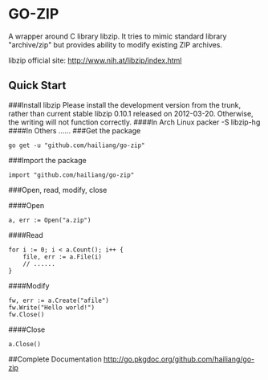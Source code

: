 GO-ZIP
======

A wrapper around C library libzip. It tries to mimic standard library "archive/zip" but provides ability to modify existing ZIP archives. 

libzip official site: http://www.nih.at/libzip/index.html

Quick Start
-----------

###Install libzip
Please install the development version from the trunk, rather than current stable libzip 0.10.1 released on 2012-03-20. Otherwise, the writing will not function correctly.
####In Arch Linux
    packer -S libzip-hg
####In Others
    ......
###Get the package

    go get -u "github.com/hailiang/go-zip"

###Import the package

    import "github.com/hailiang/go-zip"

###Open, read, modify, close

####Open

    a, err := Open("a.zip")

####Read

    for i := 0; i < a.Count(); i++ {
        file, err := a.File(i)
        // ......
    }

####Modify

    fw, err := a.Create("afile")
    fw.Write("Hello world!")
    fw.Close()

####Close

    a.Close()

##Complete Documentation
http://go.pkgdoc.org/github.com/hailiang/go-zip


